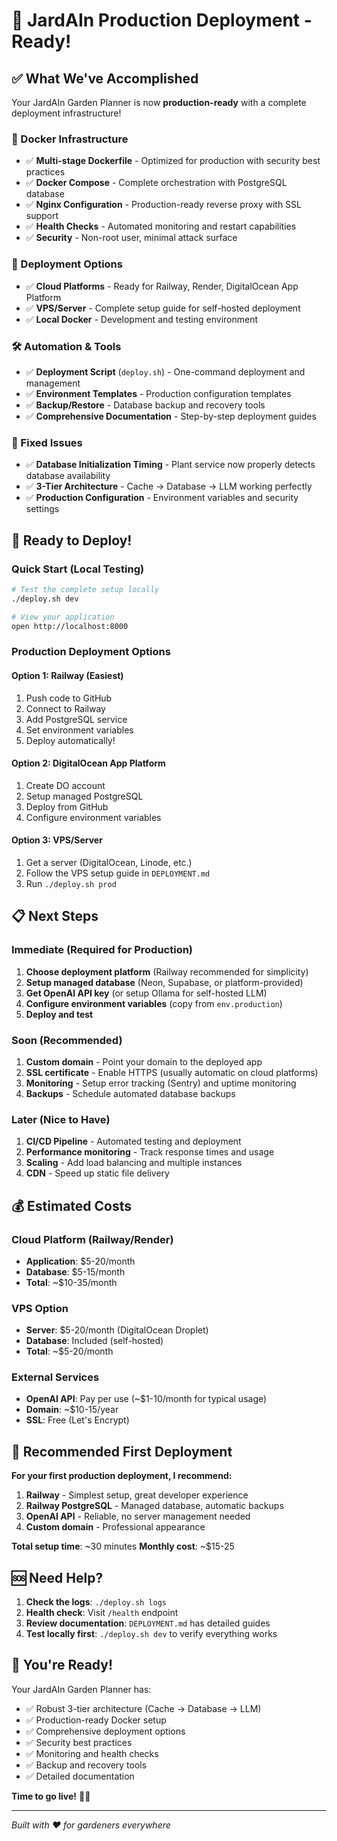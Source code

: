 # 🎉 JardAIn Production Deployment - Ready!

## ✅ What We've Accomplished

Your JardAIn Garden Planner is now **production-ready** with a complete deployment infrastructure!

### 🐳 Docker Infrastructure
- ✅ **Multi-stage Dockerfile** - Optimized for production with security best practices
- ✅ **Docker Compose** - Complete orchestration with PostgreSQL database
- ✅ **Nginx Configuration** - Production-ready reverse proxy with SSL support
- ✅ **Health Checks** - Automated monitoring and restart capabilities
- ✅ **Security** - Non-root user, minimal attack surface

### 🚀 Deployment Options
- ✅ **Cloud Platforms** - Ready for Railway, Render, DigitalOcean App Platform
- ✅ **VPS/Server** - Complete setup guide for self-hosted deployment
- ✅ **Local Docker** - Development and testing environment

### 🛠️ Automation & Tools
- ✅ **Deployment Script** (`deploy.sh`) - One-command deployment and management
- ✅ **Environment Templates** - Production configuration templates
- ✅ **Backup/Restore** - Database backup and recovery tools
- ✅ **Comprehensive Documentation** - Step-by-step deployment guides

### 🔧 Fixed Issues
- ✅ **Database Initialization Timing** - Plant service now properly detects database availability
- ✅ **3-Tier Architecture** - Cache → Database → LLM working perfectly
- ✅ **Production Configuration** - Environment variables and security settings

## 🚀 Ready to Deploy!

### Quick Start (Local Testing)
```bash
# Test the complete setup locally
./deploy.sh dev

# View your application
open http://localhost:8000
```

### Production Deployment Options

#### Option 1: Railway (Easiest)
1. Push code to GitHub
2. Connect to Railway
3. Add PostgreSQL service
4. Set environment variables
5. Deploy automatically!

#### Option 2: DigitalOcean App Platform
1. Create DO account
2. Setup managed PostgreSQL
3. Deploy from GitHub
4. Configure environment variables

#### Option 3: VPS/Server
1. Get a server (DigitalOcean, Linode, etc.)
2. Follow the VPS setup guide in `DEPLOYMENT.md`
3. Run `./deploy.sh prod`

## 📋 Next Steps

### Immediate (Required for Production)
1. **Choose deployment platform** (Railway recommended for simplicity)
2. **Setup managed database** (Neon, Supabase, or platform-provided)
3. **Get OpenAI API key** (or setup Ollama for self-hosted LLM)
4. **Configure environment variables** (copy from `env.production`)
5. **Deploy and test**

### Soon (Recommended)
1. **Custom domain** - Point your domain to the deployed app
2. **SSL certificate** - Enable HTTPS (usually automatic on cloud platforms)
3. **Monitoring** - Setup error tracking (Sentry) and uptime monitoring
4. **Backups** - Schedule automated database backups

### Later (Nice to Have)
1. **CI/CD Pipeline** - Automated testing and deployment
2. **Performance monitoring** - Track response times and usage
3. **Scaling** - Add load balancing and multiple instances
4. **CDN** - Speed up static file delivery

## 💰 Estimated Costs

### Cloud Platform (Railway/Render)
- **Application**: $5-20/month
- **Database**: $5-15/month
- **Total**: ~$10-35/month

### VPS Option
- **Server**: $5-20/month (DigitalOcean Droplet)
- **Database**: Included (self-hosted)
- **Total**: ~$5-20/month

### External Services
- **OpenAI API**: Pay per use (~$1-10/month for typical usage)
- **Domain**: ~$10-15/year
- **SSL**: Free (Let's Encrypt)

## 🎯 Recommended First Deployment

**For your first production deployment, I recommend:**

1. **Railway** - Simplest setup, great developer experience
2. **Railway PostgreSQL** - Managed database, automatic backups
3. **OpenAI API** - Reliable, no server management needed
4. **Custom domain** - Professional appearance

**Total setup time**: ~30 minutes
**Monthly cost**: ~$15-25

## 🆘 Need Help?

1. **Check the logs**: `./deploy.sh logs`
2. **Health check**: Visit `/health` endpoint
3. **Review documentation**: `DEPLOYMENT.md` has detailed guides
4. **Test locally first**: `./deploy.sh dev` to verify everything works

## 🎉 You're Ready!

Your JardAIn Garden Planner has:
- ✅ Robust 3-tier architecture (Cache → Database → LLM)
- ✅ Production-ready Docker setup
- ✅ Comprehensive deployment options
- ✅ Security best practices
- ✅ Monitoring and health checks
- ✅ Backup and recovery tools
- ✅ Detailed documentation

**Time to go live!** 🚀🌱

---

*Built with ❤️ for gardeners everywhere* 